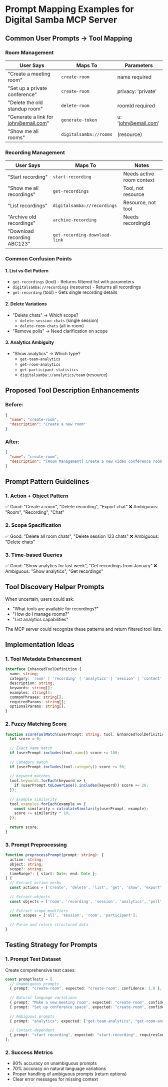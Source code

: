 # Prompt Mapping Examples for Digital Samba MCP Server

## Common User Prompts → Tool Mapping

### Room Management

| User Says | Maps To | Parameters |
|-----------|---------|------------|
| "Create a meeting room" | `create-room` | name required |
| "Set up a private conference" | `create-room` | privacy: 'private' |
| "Delete the old standup room" | `delete-room` | roomId required |
| "Generate a link for john@email.com" | `generate-token` | u: 'john@email.com' |
| "Show me all rooms" | `digitalsamba://rooms` | (resource) |

### Recording Management

| User Says | Maps To | Notes |
|-----------|---------|--------|
| "Start recording" | `start-recording` | Needs active room context |
| "Show me all recordings" | `get-recordings` | Tool, not resource |
| "List recordings" | `digitalsamba://recordings` | Resource, not tool |
| "Archive old recordings" | `archive-recording` | Needs recordingId |
| "Download recording ABC123" | `get-recording-download-link` | |

### Common Confusion Points

#### 1. List vs Get Pattern
- `get-recordings` (tool) - Returns filtered list with parameters
- `digitalsamba://recordings` (resource) - Returns all recordings
- `get-recording` (tool) - Gets single recording details

#### 2. Delete Variations
- "Delete chats" → Which scope?
  - `delete-session-chats` (single session)
  - `delete-room-chats` (all in room)
- "Remove polls" → Need clarification on scope

#### 3. Analytics Ambiguity
- "Show analytics" → Which type?
  - `get-team-analytics`
  - `get-room-analytics` 
  - `get-participant-statistics`
  - `digitalsamba://analytics/team` (resource)

## Proposed Tool Description Enhancements

### Before:
```json
{
  "name": "create-room",
  "description": "Create a new room"
}
```

### After:
```json
{
  "name": "create-room",
  "description": "[Room Management] Create a new video conference room. Use when: setting up meeting spaces, creating conference rooms, making virtual rooms. Example: 'Create a private room called Team Standup'. Required: name. Optional: privacy, max_participants, description"
}
```

## Prompt Pattern Guidelines

### 1. Action + Object Pattern
✅ Good: "Create a room", "Delete recording", "Export chat"
❌ Ambiguous: "Room", "Recording", "Chat"

### 2. Scope Specification
✅ Good: "Delete all room chats", "Delete session 123 chats"
❌ Ambiguous: "Delete chats"

### 3. Time-based Queries
✅ Good: "Show analytics for last week", "Get recordings from January"
❌ Ambiguous: "Show analytics", "Get recordings"

## Tool Discovery Helper Prompts

When uncertain, users could ask:
- "What tools are available for recordings?"
- "How do I manage rooms?"
- "List analytics capabilities"

The MCP server could recognize these patterns and return filtered tool lists.

## Implementation Ideas

### 1. Tool Metadata Enhancement
```typescript
interface EnhancedToolDefinition {
  name: string;
  category: 'room' | 'recording' | 'analytics' | 'session' | 'content';
  description: string;
  keywords: string[];
  examples: string[];
  commonPhrases: string[];
  requiredParams: string[];
  optionalParams: string[];
}
```

### 2. Fuzzy Matching Score
```typescript
function scoreToolMatch(userPrompt: string, tool: EnhancedToolDefinition): number {
  let score = 0;
  
  // Exact name match
  if (userPrompt.includes(tool.name)) score += 100;
  
  // Category match
  if (userPrompt.includes(tool.category)) score += 50;
  
  // Keyword matches
  tool.keywords.forEach(keyword => {
    if (userPrompt.toLowerCase().includes(keyword)) score += 20;
  });
  
  // Example similarity
  tool.examples.forEach(example => {
    const similarity = calculateSimilarity(userPrompt, example);
    score += similarity * 10;
  });
  
  return score;
}
```

### 3. Prompt Preprocessing
```typescript
function preprocessPrompt(prompt: string): {
  action: string;
  object: string;
  scope?: string;
  timeRange?: { start: Date; end: Date };
} {
  // Extract action verbs
  const actions = ['create', 'delete', 'list', 'get', 'show', 'export', 'start', 'stop'];
  
  // Extract objects
  const objects = ['room', 'recording', 'session', 'analytics', 'poll', 'chat'];
  
  // Extract scope modifiers
  const scopes = ['all', 'session', 'room', 'participant'];
  
  // Parse and return structured data
}
```

## Testing Strategy for Prompts

### 1. Prompt Test Dataset
Create comprehensive test cases:
```typescript
const promptTests = [
  // Unambiguous prompts
  { prompt: "create-room", expected: "create-room", confidence: 1.0 },
  
  // Natural language variations
  { prompt: "Make a new meeting room", expected: "create-room", confidence: 0.9 },
  { prompt: "Set up conference space", expected: "create-room", confidence: 0.8 },
  
  // Ambiguous prompts
  { prompt: "analytics", expected: ["get-team-analytics", "get-room-analytics"], confidence: 0.5 },
  
  // Context-dependent
  { prompt: "start recording", expected: "start-recording", requiresContext: "roomId" }
];
```

### 2. Success Metrics
- 90% accuracy on unambiguous prompts
- 70% accuracy on natural language variations
- Proper handling of ambiguous prompts (return options)
- Clear error messages for missing context
